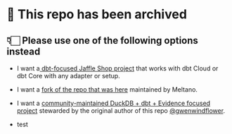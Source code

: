 # 🚧 This repo has been archived
## 👇🏻 Please use one of the following options instead
- I want a[ dbt-focused Jaffle Shop project](https://jaffle.sh/) that works with dbt Cloud or dbt Core with any adapter or setup.
- I want a [fork of the repo that was here](https://github.com/meltano/jaffle-shop-template) maintained by Meltano.
- I want a [community-maintained DuckDB + dbt + Evidence focused project](https://github.com/gwenwindflower/octocatalog) stewarded by the original author of this repo [@gwenwindflower](https://github.com/gwenwindflower).

- test
